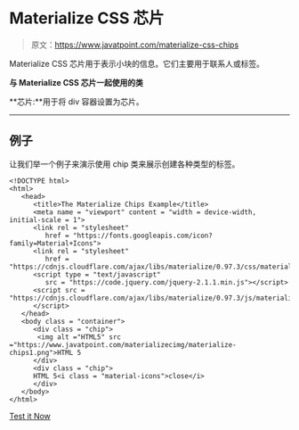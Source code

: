 # Materialize CSS 芯片

> 原文：<https://www.javatpoint.com/materialize-css-chips>

Materialize CSS 芯片用于表示小块的信息。它们主要用于联系人或标签。

**与 Materialize CSS 芯片一起使用的类**

**芯片:**用于将 div 容器设置为芯片。

* * *

## 例子

让我们举一个例子来演示使用 chip 类来展示创建各种类型的标签。

```
<!DOCTYPE html>
<html>
   <head>
      <title>The Materialize Chips Example</title>
      <meta name = "viewport" content = "width = device-width, initial-scale = 1">      
      <link rel = "stylesheet"
         href = "https://fonts.googleapis.com/icon?family=Material+Icons">
      <link rel = "stylesheet"
         href = "https://cdnjs.cloudflare.com/ajax/libs/materialize/0.97.3/css/materialize.min.css">
      <script type = "text/javascript"
         src = "https://code.jquery.com/jquery-2.1.1.min.js"></script>           
      <script src = "https://cdnjs.cloudflare.com/ajax/libs/materialize/0.97.3/js/materialize.min.js">
      </script> 
   </head>
   <body class = "container">       
      <div class = "chip">           
       <img alt ="HTML5" src ="https://www.javatpoint.com/materializecimg/materialize-chips1.png">HTML 5            
      </div>
      <div class = "chip">           
      HTML 5<i class = "material-icons">close</i>
      </div>		 
   </body>   
</html>

```

[Test it Now](https://www.javatpoint.com/oprweb/test.jsp?filename=materializecsschips1)